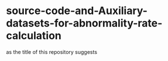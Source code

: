 # source-code-and-Auxiliary-datasets-for-abnormality-rate-calculation
as the title of this repository suggests
